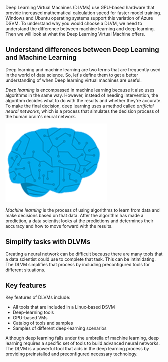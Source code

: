 Deep Learning Virtual Machines (DLVMs) use GPU-based hardware that provide increased mathematical calculation speed for faster model training. Windows and Ubuntu operating systems support this variation of Azure DSVM. To understand why you would choose a DLVM, we need to understand the difference between machine learning and deep learning. Then we will look at what the Deep Learning Virtual Machine offers.

## Understand differences between Deep Learning and Machine Learning

Deep learning and machine learning are two terms that are frequently used in the world of data science. So, let's define them to get a better understanding of when Deep learning virtual machines are useful.

*Deep learning* is encompassed in machine learning because it also uses algorithms in the same way. However, instead of needing intervention, the algorithm decides what to do with the results and whether they're accurate. To make the final decision, deep learning uses a method called *artificial neural networks*, which is a process that simulates the decision process of the human brain's neural network.

![Icon of a brain.](../media/4-DLVM.png)

*Machine learning* is the process of using algorithms to learn from data and make decisions based on that data. After the algorithm has made a prediction, a data scientist looks at the predictions and determines their accuracy and how to move forward with the results.

## Simplify tasks with DLVMs

Creating a neural network can be difficult because there are many tools that a data scientist could use to complete that task. This can be intimidating. The DLVM simplifies that process by including preconfigured tools for different situations.

## Key features

Key features of DLVMs include:

- All tools that are included in a Linux-based DSVM
- Deep-learning tools
- GPU-based VMs
- Catalog of tools and samples
- Samples of different deep-learning scenarios

Although deep learning falls under the umbrella of machine learning, deep learning requires a specific set of tools to build advanced neural networks. The DLVM is a powerful tool that aids in the deep learning process by providing preinstalled and preconfigured necessary technology.
